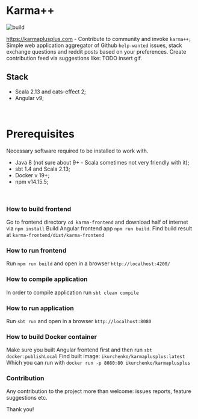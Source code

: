 # Karma++
![build](https://github.com/IvannKurchenko/karma-plus-plus/actions/workflows/build_main.yml/badge.svg)

https://karmaplusplus.com - Contribute to community and invoke `karma++;`
Simple web application aggregator of Github `help-wanted` issues, stack exchange questions and reddit posts based on your preferences.
Create contribution feed via suggestions like:
TODO insert gif.
<br>

## Stack
- Scala 2.13 and cats-effect 2;
- Angular v9;
<br>

# Prerequisites
Necessary software required to be installed to work with.

- Java 8 (not sure about 9+ - Scala sometimes not very friendly with it);
- sbt 1.4 and Scala 2.13;
- Docker v 19+;
- npm v14.15.5;
<br>

### How to build frontend
Go to frontend directory `cd karma-frontend` and download half of internet via `npm install`
Build Angular frontend app `npm run build`. Find build result at `karma-frontend/dist/karma-frontend`
<br>

### How to run frontend
Run `npm run build` and open in a browser `http://localhost:4200/` <br>

### How to compile application
In order to compile application run `sbt clean compile`<br>

### How to run application
Run `sbt run` and open in a browser `http://localhost:8080`<br>

### How to build Docker container
Make sure you built Angular frontend first and then run `sbt docker:publishLocal`
Find built image: `ikurchenko/karmaplusplus:latest`
Which you can run with `docker run -p 8080:80 ikurchenko/karmaplusplus`

### Contribution
Any contribution to the project more than welcome: issues reports, feature suggestions etc.

Thank you!
